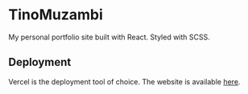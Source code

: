 # TinoMuzambi

My personal portfolio site built with React. Styled with SCSS.

## Deployment

Vercel is the deployment tool of choice. The website is available [here](https://tinomuzambi.com).
